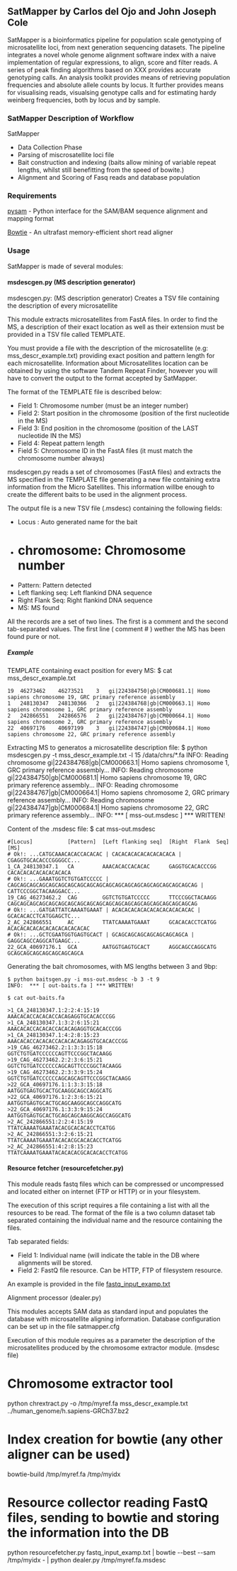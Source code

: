 ## SatMapper by Carlos del Ojo and John Joseph Cole ##

SatMapper is a bioinformatics pipeline for population scale genotyping of microsatellite loci, from next generation sequencing datasets. The pipeline integrates a novel whole genome alignment software index with a naive implementation of regular expressions, to align, score and filter reads. A series of peak finding algorithms based on XXX provides accurate genotyping calls. An analysis toolkit provides means of retrieving population frequencies and absolute allele counts by locus. It further provides means for visualising reads, visualsing genotype calls and for estimating hardy weinberg frequencies, both by locus and by sample.

### SatMapper Description of Workflow ###

SatMapper 

* Data Collection Phase
* Parsing of miscrosatellite loci file
* Bait construction and indexing (baits allow mining of variable repeat lengths, whilst still benefitting from the speed of bowite.)
* Alignment and Scoring of Fasq reads and database population

### Requirements ###

[pysam](https://code.google.com/p/pysam/) - Python interface for the SAM/BAM sequence alignment and mapping format

[Bowtie](http://bowtie-bio.sourceforge.net/index.shtml) - An ultrafast memory-efficient short read aligner

### Usage ###

SatMapper is made of several modules:

#### msdescgen.py (MS description generator) ###

msdescgen.py: (MS description generator) Creates a TSV file containing the
description of every microsatellite

This module extracts microsatellites from FastA files. In order to find the MS,
a description of their exact location as well as their extension must be
provided in a TSV file called TEMPLATE.

You must provide a file with the description of the microsatellite (e.g:
mss_descr_example.txt) providing exact position and pattern length for each
microsatellite. Information about Microsatellites location can be obtained by
using the software Tandem Repeat Finder, however you will have to convert the
output to the format accepted by SatMapper.

The format of the TEMPLATE file is described below:

* Field 1: Chromosome number (must be an integer number)
* Field 2: Start position in the chromosome (position of the first nucleotide in the MS)
* Field 3: End position in the chromosome (position of the LAST nucleotide IN the MS)
* Field 4: Repeat pattern length
* Field 5: Chromosome ID in the FastA files (it must match the chromosome number always)

msdescgen.py reads a set of chromosomes (FastA files) and extracts the MS specified
in the TEMPLATE file generating a new file containing extra information from the
Micro Satellites. This information willbe enough to create the different baits
to be used in the alignment process.

The output file is a new TSV file (.msdesc) containing the following fields:

* Locus :            Auto generated name for the bait
* # chromosome:      Chromosome number
* Pattern:           Pattern detected
* Left flanking seq: Left flankind DNA sequence
* Right Flank Seq:   Right flankind DNA sequence
* MS:                MS found

All the records are a set of two lines. The first is a comment and the second
tab-separated values. The first line ( comment # ) wether the MS has been found
pure or not.
 
 
##### Example #####

TEMPLATE containing exact position for every MS:
    $ cat mss_descr_example.txt
    
    19	46273462	46273521	3	gi|224384750|gb|CM000681.1| Homo sapiens chromosome 19, GRC primary reference assembly
    1	248130347	248130366	2	gi|224384768|gb|CM000663.1| Homo sapiens chromosome 1, GRC primary reference assembly
    2	242866551	242866576	2	gi|224384767|gb|CM000664.1| Homo sapiens chromosome 2, GRC primary reference assembly
    22	40697176	40697199	3	gi|224384747|gb|CM000684.1| Homo sapiens chromosome 22, GRC primary reference assembly
    
Extracting MS to generatos a microsatellite description file:
    $ python msdescgen.py -t mss_descr_example.txt -l 15 /data/chrs/*.fa
    INFO: Reading chromosome gi|224384768|gb|CM000663.1| Homo sapiens chromosome 1, GRC primary reference assembly...
    INFO: Reading chromosome gi|224384750|gb|CM000681.1| Homo sapiens chromosome 19, GRC primary reference assembly...
    INFO: Reading chromosome gi|224384767|gb|CM000664.1| Homo sapiens chromosome 2, GRC primary reference assembly...
    INFO: Reading chromosome gi|224384747|gb|CM000684.1| Homo sapiens chromosome 22, GRC primary reference assembly...
    INFO:  *** [ mss-out.msdesc ] *** WRITTEN!
   
Content of the .msdesc file:
    $ cat mss-out.msdesc
    
    #[Locus]           [Pattern]  [Left flanking seq]  [Right  Flank  Seq]  [MS]
    # Ok!: ...CATGCAAACACACCACACAC | CACACACACACACACACACA | CGAGGTGCACACCCGGGGCC...
    1_CA_248130347.1   CA         AAACACACCACACAC      GAGGTGCACACCCGG      CACACACACACACACACACA
    # Ok!: ...GAAATGGTCTGTGATCCCCC | CAGCAGCAGCAGCAGCAGCAGCAGCAGCAGCAGCAGCAGCAGCAGCAGCAGCAGCAGCAG | CATTCCCGGCTACAAGGACC...
    19_CAG_46273462.2  CAG        GGTCTGTGATCCCCC      TTCCCGGCTACAAGG      CAGCAGCAGCAGCAGCAGCAGCAGCAGCAGCAGCAGCAGCAGCAGCAGCAGCAGCAGCAG
    # Ok!: ...GATGATTATCAAAATGAAAT | ACACACACACACACACACACACACAC | GCACACACCTCATGGAGCTC...
    2_AC_242866551     AC         TTATCAAAATGAAAT      GCACACACCTCATGG      ACACACACACACACACACACACACAC
    # Ok!: ...GCTCGAATGGTGAGTGCACT | GCAGCAGCAGCAGCAGCAGCAGCA | GAGGCAGCCAGGCATGAAGC...
    22_GCA_40697176.1  GCA        AATGGTGAGTGCACT      AGGCAGCCAGGCATG      GCAGCAGCAGCAGCAGCAGCAGCA
   
Generating the bait chromosomes, with MS lengths between 3 and 9bp:

    $ python baitsgen.py -i mss-out.msdesc -b 3 -t 9
    INFO:  *** [ out-baits.fa ] *** WRITTEN!
    
    $ cat out-baits.fa 
    
    >1_CA_248130347.1:2:2:4:15:19
    AAACACACCACACACCACAGAGGTGCACACCCGG
    >1_CA_248130347.1:3:2:6:15:21
    AAACACACCACACACCACACAGAGGTGCACACCCGG
    >1_CA_248130347.1:4:2:8:15:23
    AAACACACCACACACCACACACAGAGGTGCACACCCGG
    >19_CAG_46273462.2:1:3:3:15:18
    GGTCTGTGATCCCCCCAGTTCCCGGCTACAAGG
    >19_CAG_46273462.2:2:3:6:15:21
    GGTCTGTGATCCCCCCAGCAGTTCCCGGCTACAAGG
    >19_CAG_46273462.2:3:3:9:15:24
    GGTCTGTGATCCCCCCAGCAGCAGTTCCCGGCTACAAGG
    >22_GCA_40697176.1:1:3:3:15:18
    AATGGTGAGTGCACTGCAAGGCAGCCAGGCATG
    >22_GCA_40697176.1:2:3:6:15:21
    AATGGTGAGTGCACTGCAGCAAGGCAGCCAGGCATG
    >22_GCA_40697176.1:3:3:9:15:24
    AATGGTGAGTGCACTGCAGCAGCAAGGCAGCCAGGCATG
    >2_AC_242866551:2:2:4:15:19
    TTATCAAAATGAAATACACGCACACACCTCATGG
    >2_AC_242866551:3:2:6:15:21
    TTATCAAAATGAAATACACACGCACACACCTCATGG
    >2_AC_242866551:4:2:8:15:23
    TTATCAAAATGAAATACACACACGCACACACCTCATGG


#### Resource fetcher (resourcefetcher.py) ####

This module reads fastq files which can be compressed or uncompressed and located either on internet (FTP or HTTP) or in your filesystem.

The execution of this script requires a file containing a list with all the resources to be read. The format of the file is a two column dataset
tab separated containing the individual name and the resource containing the files.

Tab separated fields: 
  
* Field 1: Individual name (will indicate the table in the DB where alignments will be stored.
* Field 2: FastQ file resource. Can be HTTP, FTP of filesystem resource.

An example is provided in the file [fastq_input_examp.txt](https://github.com/coelias/SatMapper/blob/master/fastq_input_examp.txt)

Alignment processor (dealer.py)

This modules accepts SAM data as standard input and populates the database with microsatellite aligning information. 
Database configuration can be set up in the file satmapper.cfg

Execution of this module requires as a parameter the description of the microsatellites produced by the chromosome extractor module. (msdesc file)



# Chromosome extractor tool
python chrextract.py -o /tmp/myref.fa mss_descr_example.txt ../human_genome/h.sapiens-GRCh37.bz2

# Index creation for bowtie (any other aligner can be used)
bowtie-build /tmp/myref.fa /tmp/myidx

# Resource collector reading FastQ files, sending to bowtie and storing the information into the DB
python resourcefetcher.py fastq_input_examp.txt | bowtie --best --sam /tmp/myidx - | python dealer.py /tmp/myref.fa.msdesc
	

	
